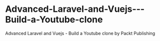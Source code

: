 # Advanced-Laravel-and-Vuejs---Build-a-Youtube-clone
Advanced Laravel and Vuejs - Build a Youtube clone by Packt Publishing
